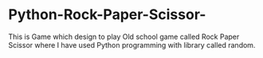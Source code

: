 # Python-Rock-Paper-Scissor-
This is Game which design to play Old school game called Rock Paper Scissor where I have used Python programming with library called random.
